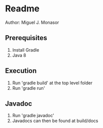 # Readme

Author: Miguel J. Monasor

## Prerequisites

1. Install Gradle
2. Java 8

## Execution

1. Run 'gradle build' at the top level folder
2. Run 'gradle run'

## Javadoc

1. Run 'gradle javadoc'
2. Javadocs can then be found at build/docs
